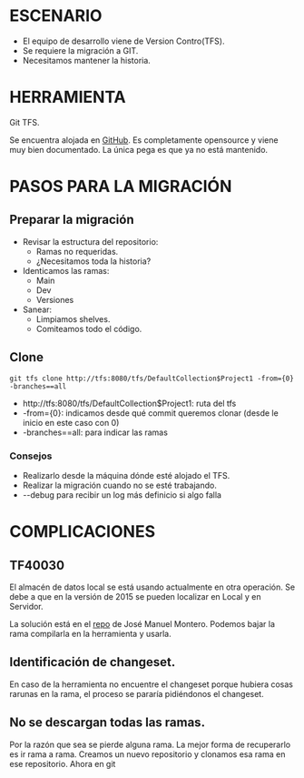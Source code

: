 # ESCENARIO

* El equipo de desarrollo viene de Version Contro(TFS).
* Se requiere la migración a GIT.
* Necesitamos mantener la historia.

# HERRAMIENTA

Git TFS.

Se encuentra alojada en [GitHub](htts://github.com/git-tfs/git-tfs).
Es completamente opensource y viene muy bien documentado.
La única pega es que ya no está mantenido.

# PASOS PARA LA MIGRACIÓN

## Preparar la migración

* Revisar la estructura del repositorio:
	* Ramas no requeridas.
	* ¿Necesitamos toda la historia?
* Identicamos las ramas:
	* Main
	* Dev
	* Versiones
* Sanear:
	* Limpiamos shelves.
	* Comiteamos todo el código.

## Clone

```
git tfs clone http://tfs:8080/tfs/DefaultCollection$Project1 -from={0} -branches==all
```

* http://tfs:8080/tfs/DefaultCollection$Project1: ruta del tfs
* -from={0}: indicamos desde qué commit queremos clonar (desde le inicio en este caso con 0)
* -branches==all: para indicar las ramas

### Consejos

* Realizarlo desde la máquina dónde esté alojado el TFS.
* Realizar la migración cuando no se esté trabajando.
* --debug para recibir un log más definicio si algo falla

# COMPLICACIONES

## TF40030

El almacén de datos local se está usando actualmente en otra operación.
Se debe a que en la versión de 2015 se pueden localizar en Local y en Servidor.

La solución está en el [repo](https://github.com/jmmortega/git-tfs/tree/bug/TF40030_Error) de José Manuel Montero.
Podemos bajar la rama compilarla en la herramienta y usarla.

## Identificación de changeset.

En caso de la herramienta no encuentre el changeset porque hubiera cosas rarunas en la rama, el proceso se pararía pidiéndonos el changeset.

## No se descargan todas las ramas.

Por la razón que sea se pierde alguna rama.
La mejor forma de recuperarlo es ir rama a rama.
Creamos un nuevo repositorio y clonamos esa rama en ese repositorio.
Ahora en git 

